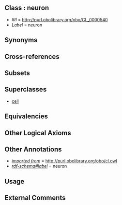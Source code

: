 
## Class : neuron

 * *IRI* = http://purl.obolibrary.org/obo/CL_0000540
 * *Label* = neuron

## Synonyms


## Cross-references


## Subsets


## Superclasses

 * [cell](../../CL/00/CL_0000000.md)

## Equivalencies


## Other Logical Axioms


## Other Annotations

 * *[imported from](../../IAO/12/IAO_0000412.md)* = http://purl.obolibrary.org/obo/cl.owl
 * *[rdf-schema#label](../../el/rdf-schema#label.md)* = neuron

## Usage


## External Comments

